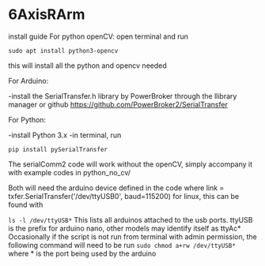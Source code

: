 # 6AxisRArm
install guide
For python openCV:
open terminal and run

```sudo apt install python3-opencv```

this will install all the python and opencv needed

For Arduino:

-install the SerialTransfer.h library by PowerBroker through the llibrary manager or github https://github.com/PowerBroker2/SerialTransfer

For Python:

-install Python 3.x
-in terminal, run

```pip install pySerialTransfer```

The serialComm2 code will work without the openCV, simply accompany it with example codes in python_no_cv/

Both will need the arduino device defined in the code where 
link = txfer.SerialTransfer('/dev/ttyUSB0', baud=115200)
for linux, this can be found with

```ls -l /dev/ttyUSB*```
This lists all arduinos attached to the usb ports. ttyUSB is the prefix for arduino nano, other models may identify itself as ttyAc*
Occasionally if the script is not run from terminal with admin permission, the following command will need to be run
```sudo chmod a+rw /dev/ttyUSB*```
where * is the port being used by the arduino

